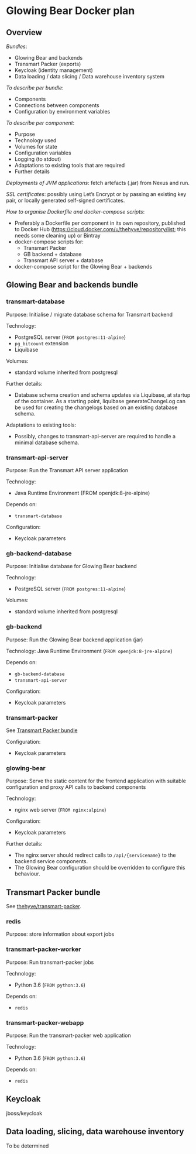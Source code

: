 # Glowing Bear Docker plan


## Overview

*Bundles*:
- Glowing Bear and backends
- Transmart Packer (exports)
- Keycloak (identity management)
- Data loading / data slicing / Data warehouse inventory system

*To describe per bundle*:
- Components
- Connections between components
- Configuration by environment variables

*To describe per component*:
- Purpose
- Technology used
- Volumes for state
- Configuration variables
- Logging (to stdout)
- Adaptations to existing tools that are required
- Further details

*Deployments of JVM applications*: fetch artefacts (.jar) from Nexus and run.

*SSL certificates*: possibly using Let’s Encrypt or by passing an existing key pair, or locally generated self-signed certificates.

*How to organise Dockerfile and docker-compose scripts*:
- Preferably a Dockerfile per component in its own repository, published to Docker Hub (https://cloud.docker.com/u/thehyve/repository/list; this needs some cleaning up) or Bintray
- docker-compose scripts for:
  - Transmart Packer
  - GB backend + database
  - Transmart API server + database
- docker-compose script for the Glowing Bear + backends



## Glowing Bear and backends bundle


### transmart-database

Purpose:
Initialise / migrate database schema for Transmart backend

Technology:
- PostgreSQL server (`FROM postgres:11-alpine`)
- `pg_bitcount` extension
- Liquibase

Volumes:
- standard volume inherited from postgresql

Further details:
- Database schema creation and schema updates via Liquibase, at startup of the container. As a starting point, liquibase generateChangeLog can be used for creating the changelogs based on an existing database schema.

Adaptations to existing tools:
- Possibly, changes to transmart-api-server are required to handle a minimal database schema.


### transmart-api-server

Purpose:
Run the Transmart API server application

Technology:
- Java Runtime Environment (FROM openjdk:8-jre-alpine)

Depends on:
- `transmart-database`

Configuration:
- Keycloak parameters


### gb-backend-database

Purpose:
Initialise database for Glowing Bear backend

Technology:
- PostgreSQL server (`FROM postgres:11-alpine`)

Volumes:
- standard volume inherited from postgresql


### gb-backend

Purpose:
Run the Glowing Bear backend application (jar)

Technology:
Java Runtime Environment (`FROM openjdk:8-jre-alpine`)

Depends on:
- `gb-backend-database`
- `transmart-api-server`

Configuration:
- Keycloak parameters


### transmart-packer

See [Transmart Packer bundle](#transmart-packer-bundle)

Configuration:
- Keycloak parameters


### glowing-bear

Purpose:
Serve the static content for the frontend application with suitable configuration and proxy API calls to backend components

Technology:
- nginx web server (`FROM nginx:alpine`)

Configuration:
- Keycloak parameters

Further details:
- The nginx server should redirect calls to `/api/{servicename}` to the backend service components.
- The Glowing Bear configuration should be overridden to configure this behaviour.



## Transmart Packer bundle

See [thehyve/transmart-packer](https://github.com/thehyve/transmart-packer/blob/master/docker-compose.yml).


### redis

Purpose: store information about export jobs


### transmart-packer-worker

Purpose: Run transmart-packer jobs

Technology:
- Python 3.6 (`FROM python:3.6`)

Depends on:
- `redis`


### transmart-packer-webapp

Purpose:
Run the transmart-packer web application

Technology:
- Python 3.6 (`FROM python:3.6`)

Depends on:
- `redis`



## Keycloak

jboss/keycloak



## Data loading, slicing, data warehouse inventory

To be determined

